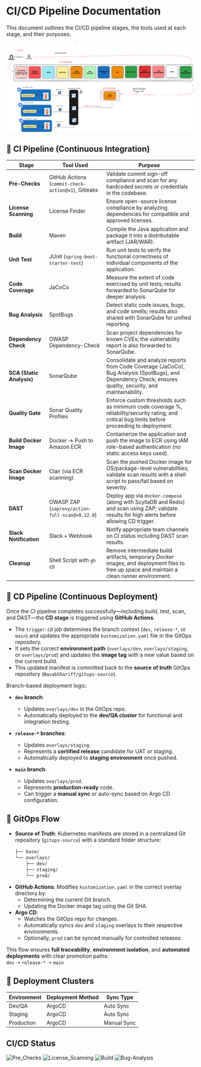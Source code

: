 # CI/CD Pipeline Documentation

This document outlines the CI/CD pipeline stages, the tools used at each stage, and their purposes.


![](./images/CI-CD.png)


## 📁 CI Pipeline (Continuous Integration)

| Stage             | Tool Used                                                 | Purpose                                                                                                                                           |
|------------------|-----------------------------------------------------------|---------------------------------------------------------------------------------------------------------------------------------------------------|
| **Pre-Checks**    | GitHub Actions (`commit-check-action@v1`), Gitleaks       | Validate commit sign-off compliance and scan for any hardcoded secrets or credentials in the codebase.                                            |
| **License Scanning** | License Finder                                         | Ensure open-source license compliance by analyzing dependencies for compatible and approved licenses.                                             |
| **Build**         | Maven                                                     | Compile the Java application and package it into a distributable artifact (JAR/WAR).                                                              |
| **Unit Test**     | JUnit (`spring-boot-starter-test`)                        | Run unit tests to verify the functional correctness of individual components of the application.                                                  |
| **Code Coverage** | JaCoCo                                                    | Measure the extent of code exercised by unit tests; results forwarded to SonarQube for deeper analysis.                                          |
| **Bug Analysis**  | SpotBugs                                                  | Detect static code issues, bugs, and code smells; results also shared with SonarQube for unified reporting.                                      |
| **Dependency Check** | OWASP Dependency-Check                                | Scan project dependencies for known CVEs; the vulnerability report is also forwarded to SonarQube.                                               |
| **SCA (Static Analysis)** | SonarQube                                       | Consolidate and analyze reports from Code Coverage (JaCoCo), Bug Analysis (SpotBugs), and Dependency Check; ensures quality, security, and maintainability. |
| **Quality Gate**  | Sonar Quality Profiles                                    | Enforce custom thresholds such as minimum code coverage %, reliability/security rating, and critical bug limits before proceeding to deployment. |
| **Build Docker Image** | Docker → Push to Amazon ECR                         | Containerize the application and push the image to ECR using IAM role-based authentication (no static access keys used).                          |
| **Scan Docker Image** | Clair (via ECR scanning)                             | Scan the pushed Docker image for OS/package-level vulnerabilities; validate scan results with a shell script to pass/fail based on severity.     |
| **DAST**          | OWASP ZAP (`zaproxy/action-full-scan@v0.12.0`)            | Deploy app via `docker-compose` (along with ScyllaDB and Redis) and scan using ZAP; validate results for high alerts before allowing CD trigger. |
| **Slack Notification** | Slack + Webhook                                    | Notify appropriate team channels on CI status including DAST scan results.                                                                       |
| **Cleanup**       | Shell Script with `gh` cli                            | Remove intermediate build artifacts, temporary Docker images, and deployment files to free up space and maintain a clean runner environment.      |

## 🚀 CD Pipeline (Continuous Deployment)

Once the CI pipeline completes successfully—including build, test, scan, and DAST—the **CD stage** is triggered using **GitHub Actions**.

- The `trigger-CD` job determines the branch context (`dev`, `release-*`, or `main`) and updates the appropriate `kustomization.yaml` file in the GitOps repository.
- It sets the correct **environment path** (`overlays/dev`, `overlays/staging`, or `overlays/prod`) and updates the **image tag** with a new value based on the current build.
- This updated manifest is committed back to the **source of truth** GitOps repository (`NavabShariff/gitops-source`).

Branch-based deployment logic:

- **`dev` branch**:
  - Updates `overlays/dev` in the GitOps repo.
  - Automatically deployed to the **dev/QA cluster** for functional and integration testing.
  
- **`release-*` branches**:
  - Updates `overlays/staging`.
  - Represents a **certified release** candidate for UAT or staging.
  - Automatically deployed to **staging environment** once pushed.

- **`main` branch**:
  - Updates `overlays/prod`.
  - Represents **production-ready** code.
  - Can trigger a **manual sync** or auto-sync based on Argo CD configuration.


## 🔄 GitOps Flow

- **Source of Truth**: Kubernetes manifests are stored in a centralized Git repository (`gitops-source`) with a standard folder structure:
  ```
  ├── base/
  └── overlays/
      ├── dev/
      ├── staging/
      └── prod/
  ```
- **GitHub Actions**: Modifies `kustomization.yaml` in the correct overlay directory by:
  - Determining the current Git branch.
  - Updating the Docker image tag using the Git SHA.
- **Argo CD**:
  - Watches the GitOps repo for changes.
  - Automatically syncs `dev` and `staging` overlays to their respective environments.
  - Optionally, `prod` can be synced manually for controlled releases.

This flow ensures **full traceability**, **environment isolation**, and **automated deployments** with clear promotion paths:  
`dev` ➝ `release-*` ➝ `main`


## 🚀 Deployment Clusters

| Environment | Deployment Method | Sync Type  |
|-------------|-------------------|------------|
| Dev/QA      | ArgoCD            | Auto Sync  |
| Staging     | ArgoCD            | Auto Sync  |
| Production  | ArgoCD            | Manual Sync |


## CI/CD Status

![Pre_Checks](https://github.com/NavabShariff/ci-cd/actions/workflows/action.yml/badge.svg?label=pre_checks)
![License_Scanning](https://github.com/NavabShariff/ci-cd/actions/workflows/action.yml/badge.svg?label=license-scanning)
![Build](https://github.com/NavabShariff/ci-cd/actions/workflows/action.yml/badge.svg?label=build)
![Bug-Analysis](https://github.com/NavabShariff/ci-cd/actions/workflows/action.yml/badge.svg?label=bug-analysis)
